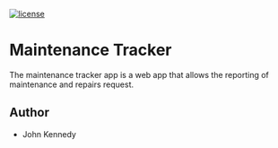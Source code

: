 [![license](https://img.shields.io/github/license/mashape/apistatus.svg?style=flat-square)](https://github.com/codejockie/bc-22-maintenance-tracker)
# Maintenance Tracker
The maintenance tracker app is a web app that allows the reporting of maintenance and repairs request.

## Author
* John Kennedy